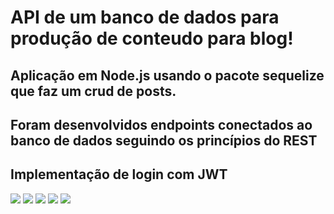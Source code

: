 # API de um banco de dados para produção de conteudo para blog!
## Aplicação em Node.js usando o pacote sequelize que faz um crud de posts.
## Foram desenvolvidos endpoints conectados ao banco de dados seguindo os princípios do REST
## Implementação de login com JWT

<img src="https://img.shields.io/badge/node.js-6DA55F?style=for-the-badge&logo=node.js&logoColor=white)"> <img src="(https://img.shields.io/badge/ESLint-4B3263?style=for-the-badge&logo=eslint&logoColor=white">
<img src="https://img.shields.io/badge/Sequelize-52B0E7?style=for-the-badge&logo=Sequelize&logoColor=white)"> <img src="https://img.shields.io/badge/docker-%230db7ed.svg?style=for-the-badge&logo=docker&logoColor=white)"> 
<img src="https://img.shields.io/badge/JWT-black?style=for-the-badge&logo=JSON%20web%20tokens">


